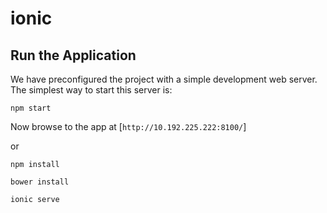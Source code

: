 # ionic

## Run the Application

We have preconfigured the project with a simple development web server. The simplest way to start
this server is:

```
npm start
```

Now browse to the app at [`http://10.192.225.222:8100/`]

or 

```
npm install
```
```
bower install
```
```
ionic serve
```
